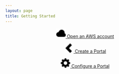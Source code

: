 ```yaml
---
layout: page
title: Getting Started
---
```


  <div class="row">
    <div class="col-sm-4"  style="text-align: center;">
      <p/>
      <a class="btn btn-success btn-lg get-started-btn" href="aws.html">
      <img src="images/cloud.svg" width="30" /> Open an AWS account</a>
    </div>
    <div class="col-sm-4"  style="text-align: center;">
      <p/>
      <a class="btn btn-success btn-lg get-started-btn" href="create.html">
      <img src="images/chevron-left.svg" width="30" /> Create a Portal</a>
    </div>
    <div class="col-sm-4" style="text-align: center;">
     <p/>
     <a class="btn btn-success btn-lg get-started-btn" href="config.html">
     <img src="images/cog.svg" width="30" /> Configure a Portal</a>
    </div>
  </div>
  